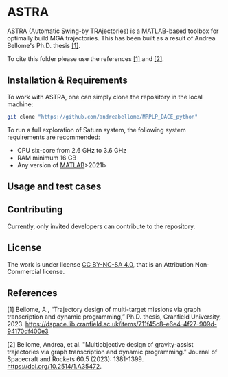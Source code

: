 # ASTRA
ASTRA (Automatic Swing-by TRAjectories) is a MATLAB-based toolbox for optimally build MGA trajectories. This has been built as a result of Andrea Bellome's Ph.D. thesis [[1]](#1).

To cite this folder please use the references [[1]](#1) and [[2]](#2).

## Installation & Requirements

To work with ASTRA, one can simply clone the repository in the local machine:


```bash
git clone "https://github.com/andreabellome/MRPLP_DACE_python"
```

To run a full exploration of Saturn system, the following system requirements are recommended:
+ CPU six-core from 2.6 GHz to 3.6 GHz
+ RAM minimum 16 GB
+ Any version of [MATLAB](https://it.mathworks.com/products/matlab.html)>2021b <!-- with [Optimization Toolbox](https://it.mathworks.com/products/optimization.html) (this need will be eliminated in the future) -->


## Usage and test cases



## Contributing

Currently, only invited developers can contribute to the repository.

## License

The work is under license [CC BY-NC-SA 4.0](https://creativecommons.org/licenses/by-nc/4.0/), that is an Attribution Non-Commercial license.


## References
<a id="1">[1]</a> 
Bellome, A., “Trajectory design of multi-target missions via graph transcription and dynamic programming,” Ph.D. thesis, Cranfield University, 2023.
https://dspace.lib.cranfield.ac.uk/items/711f45c8-e6e4-4f27-909d-94170df400e3

<a id="2">[2]</a> 
Bellome, Andrea, et al. "Multiobjective design of gravity-assist trajectories via graph transcription and dynamic programming." Journal of Spacecraft and Rockets 60.5 (2023): 1381-1399.
https://doi.org/10.2514/1.A35472.
